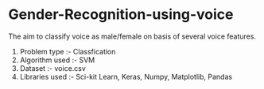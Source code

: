 # Gender-Recognition-using-voice

The aim to classify voice as male/female on basis of several voice features.

1. Problem type :- Classfication
2. Algorithm used :- SVM
3. Dataset :- voice.csv
4. Libraries used :- Sci-kit Learn, Keras, Numpy, Matplotlib, Pandas
